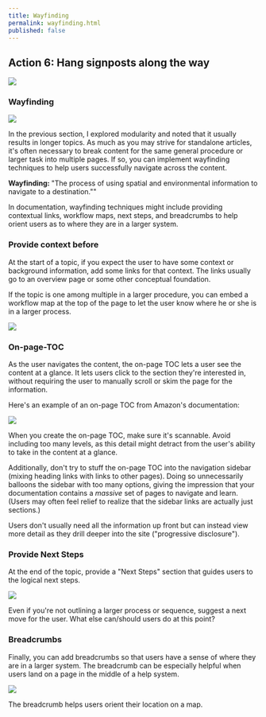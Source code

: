 ```yaml
---
title: Wayfinding
permalink: wayfinding.html
published: false
---
```


## Action 6: Hang signposts along the way

<a href="https://developer.amazon.com/public/solutions/devices/fire-tv/docs/fire-app-builder-set-up-recipes-categories"><img src="images/amazonsignposts.png"/></a>

### Wayfinding

<img src="images/wtd_doc_navigation_wayfinding.svg" class="vectorStyle"/>

In the previous section, I explored modularity and noted that it usually results in longer topics. As much as you may strive for standalone articles, it's often necessary to break content for the same general procedure or larger task into multiple pages. If so, you can implement wayfinding techniques to help users successfully navigate across the content.

<div class="bs-callout bs-callout-primary"><b>Wayfinding: </b>"The process of using spatial and environmental information to navigate to a destination.""</div>

In documentation, wayfinding techniques might include providing contextual links, workflow maps, next steps, and breadcrumbs to help orient users as to where they are in a larger system.

### Provide context before

At the start of a topic, if you expect the user to have some context or background information, add some links for that context. The links usually go to an overview page or some other conceptual foundation.

If the topic is one among multiple in a larger procedure, you can embed a workflow map at the top of the page to let the user know where he or she is in a larger process.

<a href="http://docs.aws.amazon.com/AmazonS3/latest/gsg/PuttingAnObjectInABucket.html"><img src="images/aws.png" style="vectorImage" /></a>

### On-page-TOC

As the user navigates the content, the on-page TOC lets a user see the content at a glance. It lets users click to the section they're interested in, without requiring the user to manually scroll or skim the page for the information.

Here's an example of an on-page TOC from Amazon's documentation:

<a href="https://developer.amazon.com/public/solutions/devices/fire-tv/docs/fire-app-builder-overview"><img src="images/fabtoc.png" style="vectorImage" /></a>

When you create the on-page TOC, make sure it's scannable. Avoid including too many levels, as this detail might detract from the user's ability to take in the content at a glance.

Additionally, don't try to stuff the on-page TOC into the navigation sidebar (mixing heading links with links to other pages). Doing so unnecessarily balloons the sidebar with too many options, giving the impression that your documentation contains a *massive* set of pages to navigate and learn. (Users may often feel relief to realize that the sidebar links are actually just sections.)

Users don't usually need all the information up front but can instead view more detail as they drill deeper into the site ("progressive disclosure").

### Provide Next Steps

At the end of the topic, provide a "Next Steps" section that guides users to the logical next steps.

<a href="https://www.firebase.com/docs/web/guide/saving-data.html"><img src="images/firebase.png" /></a>

Even if you're not outlining a larger process or sequence, suggest a next move for the user. What else can/should users do at this point?

### Breadcrumbs

Finally, you can add breadcrumbs so that users have a sense of where they are in a larger system. The breadcrumb can be especially helpful when users land on a page in the middle of a help system.

<a href="https://developers.facebook.com/docs/accountkit/countrycodes"><img src="images/facebookbreadcrumbs.png"/></a>

The breadcrumb helps users orient their location on a map.
